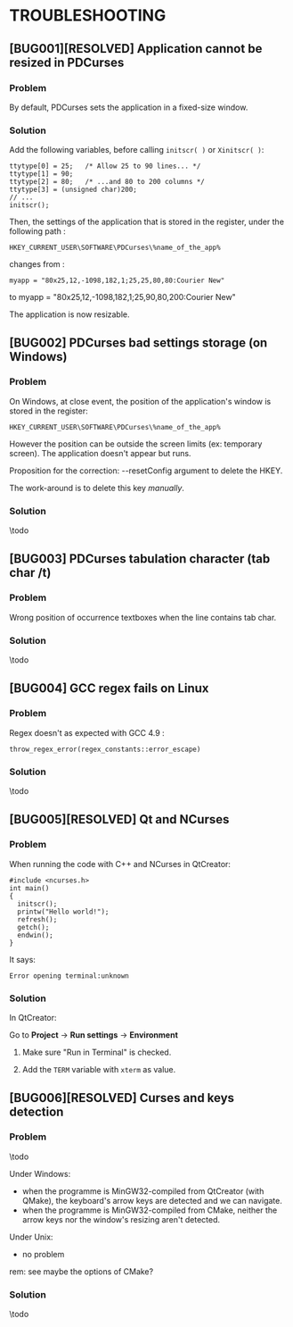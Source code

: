 TROUBLESHOOTING
===============

## [BUG001][RESOLVED] Application cannot be resized in PDCurses

### Problem

By default, PDCurses sets the application in a fixed-size window.

### Solution

Add the following variables,  before calling `initscr( )` or `Xinitscr( )`:

    ttytype[0] = 25;   /* Allow 25 to 90 lines... */
    ttytype[1] = 90;
    ttytype[2] = 80;   /* ...and 80 to 200 columns */
    ttytype[3] = (unsigned char)200;
    // ...
    initscr();

Then, the settings of the application that is stored in the register,
under the following path :

    HKEY_CURRENT_USER\SOFTWARE\PDCurses\%name_of_the_app%

changes from :

    myapp = "80x25,12,-1098,182,1;25,25,80,80:Courier New"

to
    myapp = "80x25,12,-1098,182,1;25,90,80,200:Courier New"

The application is now resizable.


## [BUG002] PDCurses bad settings storage (on Windows)

### Problem

On Windows, at close event, the position of the application's window is
stored in the register:

    HKEY_CURRENT_USER\SOFTWARE\PDCurses\%name_of_the_app%

However the position can be outside the screen limits (ex: temporary screen).
The application doesn't appear but runs.

Proposition for the correction: --resetConfig argument to delete the HKEY.

The work-around is to delete this key *manually*.

### Solution

\todo

## [BUG003] PDCurses tabulation character  (tab char /t)

### Problem

Wrong position of occurrence textboxes when the line contains tab char.

### Solution

\todo

## [BUG004] GCC regex fails on Linux

### Problem

Regex doesn't as expected with GCC 4.9 :

    throw_regex_error(regex_constants::error_escape)

### Solution

\todo

## [BUG005][RESOLVED]  Qt and NCurses

### Problem

When running the code with C++ and NCurses in QtCreator:

    #include <ncurses.h>
    int main()
    {
      initscr();
      printw("Hello world!");
      refresh();
      getch();
      endwin();
    }

It says: 

	Error opening terminal:unknown


### Solution

In QtCreator:

Go to **Project** -> **Run settings** -> **Environment**

1. Make sure "Run in Terminal" is checked.

2. Add the `TERM` variable with `xterm` as value.


## [BUG006][RESOLVED]  Curses and keys detection

### Problem

\todo

Under Windows:
 - when the programme is MinGW32-compiled from QtCreator (with QMake),
 the keyboard's arrow keys are detected and we can navigate.
 - when the programme is MinGW32-compiled from CMake, neither
 the arrow keys nor the window's resizing aren't detected.

Under Unix:
 - no problem

rem: see maybe the options of CMake?

### Solution

\todo


